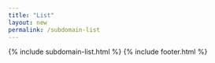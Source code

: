 ```yaml
---
title: "List"
layout: new
permalink: /subdomain-list
---
```


{% include subdomain-list.html %}
{% include footer.html %}
